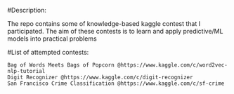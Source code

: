 #Description:

The repo contains some of knowledge-based kaggle contest that I participated. The aim of these contests is to learn and apply predictive/ML models into practical problems

#List of attempted contests:

	Bag of Words Meets Bags of Popcorn @https://www.kaggle.com/c/word2vec-nlp-tutorial
	Digit Recognizer @https://www.kaggle.com/c/digit-recognizer
	San Francisco Crime Classification @https://www.kaggle.com/c/sf-crime
	

